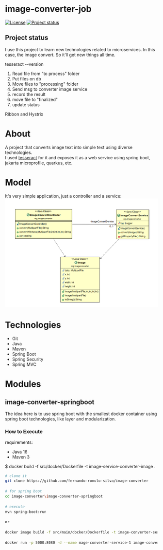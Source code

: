 # image-converter-job

[![License](https://img.shields.io/badge/License-Apache%202.0-blue.svg)](https://opensource.org/licenses/Apache-2.0)
[![Project status](https://img.shields.io/badge/Project%20status-Maintenance-orange.svg)](https://img.shields.io/badge/Project%20status-Maintenance-orange.svg)

## Project status

I use this project to learn new technologies related to microservices. In this case, the image convert. So it'll get new things all time.


tesseract --version


1) Read file from "to process" folder
2) Put files on db
3) Move files to "processing" folder
4) Send msg to converter image service
5) record the result
6) move file to "finalized"
7) update status


Ribbon and Hystrix


# About

A project that converts image text into simple text using diverse technologies.  
I used [tesseract](https://github.com/tesseract-ocr/tesseract) for it and exposes it as a web service using spring boot, jakarta microprofile, quarkus, etc.

# Model
It's very simple application, just a controller and a service:
![Model](https://github.com/fernando-romulo-silva/image-converter/blob/master/doc/class-diagram.png)

# Technologies

- Git
- Java
- Maven
- Spring Boot
- Spring Security
- Spring MVC

# Modules

## image-converter-springboot

The idea here is to use spring boot with the smallest docker container using spring boot technologies, like layer and modularization.

### How to Execute

requirements: 
 - Java 16
 - Maven 3
 
$ docker build -f src/docker/Dockerfile -t image-service-converter-image .

```bash
# clone it
git clone https://github.com/fernando-romulo-silva/image-converter

# for spring boot
cd image-converter\image-converter-springboot

# execute
mvn spring-boot:run

or

docker image build -f src/main/docker/Dockerfile -t image-converter-service-iso .

docker run -p 5000:8080 -d --name mage-converter-service-1 image-converter-service-iso


```
